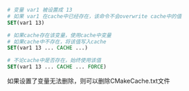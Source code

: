 ```CMAKE
# 变量 var1 被设置成 13
# 如果 var1 在cache中已经存在，该命令不会overwrite cache中的值
SET(var1 13)

# 如果cache存在该变量，使用cache中变量
# 如果cache中不存在，将该值写入cache
SET(var1 13 ... CACHE ...)

# 不论cache中是否存在，始终使用该值
SET(var1 13 ... CACHE ... FORCE)

```

如果设置了变量无法删除，则可以删除CMakeCache.txt文件

